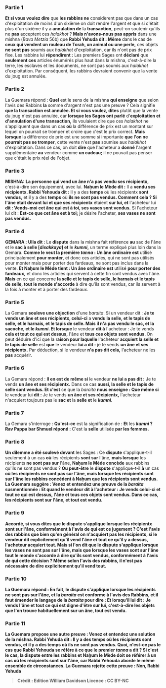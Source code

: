 
### Partie 1
<b>Et si vous voulez dire</b> que <b>les rabbins ne</b> considèrent pas que dans un cas d'exploitation de moins d'un sixième on doit rendre l'argent et que si c'était plus d'un sixième il y a <b>annulation de</b> la <b>transaction,</b> peut-on soutenir qu'ils ne <b>pas</b> acceptent ces <i>halakhot</i> ? <b>Mais n'avons-nous pas appris</b> dans une mishna (<i>Bava Metzia</i> 56b) que <b>Rabbi Yehuda dit : Même</b> dans le cas de <b>ceux qui vendent un rouleau de Torah, un animal ou une perle,</b> ces objets <b>ne sont pas</b> soumis aux <i>halakhot</i> d'exploitation,</b> car ils n'ont pas de prix fixe. Les rabbins lui <b>répondirent :</b> Les premiers Sages ont <b>déclaré</b> que <b>seulement ces</b> articles énumérés plus haut dans la mishna, c'est-à-dire la terre, les esclaves et les documents, ne sont pas soumis aux <i>halakhot</i> d'exploitation. Par conséquent, les rabbins devraient convenir que la vente du joug est annulée.

### Partie 2
La Guemara répond : <b>Quel</b> est le sens de la mishna <b>qui enseigne</b> que selon l'avis des Rabbins <b>la</b> somme d'argent n'est pas une preuve ?</b> Cela signifie <b>que la transaction est annulée. Et si vous voulez, dites</b> plutôt que la vente du joug n'est pas annulée, car <b>lorsque les Sages ont parlé</b> d'<b>exploitation et d'annulation d'une transaction,</b> ils voulaient dire que ces <i>halakhot</i> ne s'appliquent que dans un cas <b>où</b> la différence de prix est un montant sur lequel on pourrait se tromper</b> et croire que c'est le prix correct. <b>Mais lorsque</b> la différence de prix est une somme si importante <b>que l'on ne pourrait pas se tromper</b>, cette vente n'est <b>pas</b> soumise aux <i>halakhot</i> d'exploitation. Dans ce cas, on doit <b>dire</b> que l'acheteur a <b>donné</b> l'argent supplémentaire <b>au</b> vendeur comme <b>un cadeau;</b> il ne pouvait pas penser que c'était le prix réel de l'objet.

### Partie 3
<strong>MISHNA:</strong> <b>La personne qui vend un âne n'a pas vendu ses récipientx,</b> c'est-à-dire son équipement, avec lui. <b>Naḥum le Mède dit :</b> Il a <b>vendu ses récipientx. Rabbi Yehouda dit :</b> Il y a des <b>temps</b> où les récipientx <b>sont vendus,</b> et il y a des <b>temps</b> où <b>ils ne sont pas vendus. Comment cela ? Si l'âne était devant lui et que ses récipientx</b> étaient <b>sur lui, et</b> l'acheteur lui <b>dit : Vends-moi cet âne qui est à toi, ses vases sont vendus.</b> Si l'acheteur lui dit : <b>Est-ce que cet âne est à toi;</b> je désire l'acheter, <b>ses vases ne sont pas vendus.</b>

### Partie 4
<strong>GEMARA :</strong> <b>Ulla dit :</b> Le <b>dispute</b> dans la mishna fait référence <b>au</b> sac de l'âne et</b> le <b>sac à selle [<i>disakkaya</i>] et</b> le <b><i>kumni</i>,</b> un terme expliqué plus loin dans la Gemara. <b>Comme le veut la première <i>tanna</i> : Un âne ordinaire est</b> utilisé principalement <b>pour monter,</b> et donc ces articles, qui ne sont pas utilisés pour monter mais pour porter des fardeaux, ne sont pas inclus dans la vente. <b>Et Naḥum le Mède tient : Un âne ordinaire est</b> utilisé <b>pour porter des fardeaux,</b> et donc les articles qui servent à cette fin sont vendus avec l'âne. <b>Mais</b> en ce qui concerne <b>la selle et le tapis de selle, le harnais et le tapis de selle, tout le monde s'accorde</b> à dire qu'ils sont vendus,</b> car ils servent à la fois à monter et à porter des fardeaux.

### Partie 5
La Gemara <b>souleve une objection</b> d'une <i>baraita</i>. Si un vendeur dit : <b>Je te vends un âne et ses récipientx, celui-ci</b> a <b>vendu la selle, et le tapis de selle, et le harnais, et le tapis de selle. Mais il n'a pas vendu le sac, et la sacoche, et le <i>kumni</i>. Et lorsque</b> le vendeur <b>dit à</b> l'acheteur : Je te vends <b>cela et tout ce qui est dessus,</b> l'âne et <b>tous ces objets</b> <b>sont vendus. </b> On peut déduire d'ici que la <b>raison pour laquelle</b> l'acheteur <b>acquiert la selle et le tapis de selle</b> est <b>que</b> le vendeur <b>lui a dit :</b> je te vends <b>un âne et ses récipientx.</b> Par déduction, si le vendeur <b>n'a pas dit cela,</b> l'acheteur ne les <b>pas</b> acquérir.

### Partie 6
La Gemara répond : <b>Il en est de même si</b> le vendeur <b>ne lui a pas dit :</b> Je te vends <b>un âne et ses récipientx.</b> Dans ce cas <b>aussi, la selle et le tapis de selle sont vendus. Et c'est</b> ce que la <i>baraita</i> <b>nous enseigne : Que même si</b> le vendeur lui <b>dit : </b> Je te vends <b>un âne et ses récipientx,</b> l'acheteur n'acquiert toujours pas</b> le <b>sac et</b> la <b>selle et</b> le <b><i>kumni</i>.</b>

### Partie 7
La Gemara s'interroge : <b>Qu'est-ce</b> est la signification de : <b>Et</b> les <b><i>kumni</i> ? Rav Pappa bar Shmuel répond : </b> C'est la <b>selle</b> utilisée <b>par les femmes.</b>

### Partie 8
<b>Un dilemme a été soulevé devant</b> les Sages : Ce <b>dispute</b> s'applique-t-il seulement à un cas <b>où</b> les récipients <b>sont sur</b> l'âne, <b>mais lorsque</b> les récipients <b>ne sont pas sur</b> l'âne, <b>Naḥum le Mède concède</b> aux rabbins qu'ils ne sont pas vendus ? <b>Ou peut-être</b> le <b>dispute</b> s'applique-t-il <b>à</b> un cas <b>où les récipients <b>ne sont pas sur</b> l'âne, <b>mais lorsque</b> les récipients <b>sont sur</b> l'âne <b>les rabbins concèdent à Naḥum</b> que les récipients sont vendus. La Guemara suggère : <b>Venez</b> et <b>entendez</b> une preuve de la <i>baraita</i> susmentionnée : <b>Et quand</b> le vendeur <b>dit à</b> l'acheteur : Je vends <b>celui-ci et tout ce qui est dessus,</b> l'âne et <b>tous ces objets</b> <b>sont vendus.</b> Dans ce cas, les récipients sont sur l'âne, et tout est vendu.

### Partie 9
<b>Accordé, si vous dites</b> que le <b>dispute</b> s'applique <b>lorsque</b> les récipientx <b>sont sur</b> l'âne, conformément à <b>l'avis de qui <b>est ce</b> jugement ? <b>C'est</b> l'avis des <b>rabbins</b> que bien qu'en général on n'acquiert pas les récipients, si le vendeur dit explicitement qu'il vend l'âne et tout ce qu'il y a dessus, l'acheteur acquiert tout. <b>Mais si l'on dit que</b> le <b>dispute</b> s'applique <b>lorsque</b> les vases <b>ne sont pas sur</b> l'âne, <b>mais que lorsque</b> les vases <b>sont sur</b> l'âne <b>tout le monde s'accorde</b> à dire qu'ils sont vendus,</b> conformément à <b>l'avis de qui <b>cette décision</b> ? Même selon l'avis des rabbins, il n'est pas nécessaire de dire explicitement qu'il vend tout.

### Partie 10
La Guemara répond : <b>En fait,</b> le <b>dispute</b> s'applique <b>lorsque</b> les récipients <b>ne sont pas sur</b> l'âne, <b>et</b> la <i>baraita</i> <b>est</b> conforme à l'avis des <b>Rabbins, et</b> il faut émender le langage de la <i>baraita</i> pour <b>dire : Et lorsqu'il lui dit :</b> Je vends <b>l'âne et tout ce qui est digne d'être sur lui,</b> c'est-à-dire les objets que l'on trouve habituellement sur un âne, tout est vendu.

### Partie 11
La Guemara propose une autre preuve : <b>Venez</b> et <b>entendez</b> une solution de la mishna. <b>Rabbi Yehuda dit :</b> Il y a des <b>temps</b> où les récipients <b>sont vendus,</b> et il y a des <b>temps où ils ne sont pas vendus. Quoi, n'est-ce pas</b> le cas <b>que Rabbi Yehouda se réfère à ce que le premier <i>tanna</i> a dit ?</b> Si c'est le cas, la dispute entre les rabbins et Naḥum le Mède doit se référer à un cas où les récipients sont sur l'âne, car Rabbi Yehouda aborde le même ensemble de circonstances. La Guemara rejette cette preuve : <b>Non, Rabbi Yehuda</b>

>Crédit : Edition William Davidson
>Licence : CC BY-NC